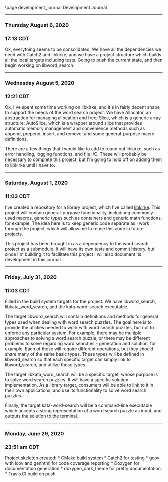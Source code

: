 \page development_journal Development Journal

---
### Thursday August 6, 2020
### 17:13 CDT

Ok, everything seems to be consolidated. We have all the dependencies we need with Catch2 and libkirke, and we have a project structure which builds all the local targets including tests. Going to push the current state, and then begin working on libword_search.

---

### Wednesday August 5, 2020
### 12:21 CDT

Ok, I've spent some time working on libkirke, and it's in fairly decent shape to support the needs of the word search project.
We have Allocator, an abstraction for managing allocation and free; Slice, which is a generic array structure; AutoSlice, which is a wrapper around slice that provides automatic memory management and convenience methods such as append, prepend, insert, and remove; and some general-purpose macro definitions.

There are a few things that I would like to add to round out libkirke, such as error handling, logging functions, and file I/O. These will probably be necessary to complete this project, but I'm going to hold off on adding them to libkirke until I have to.

---

### Saturday, August 1, 2020
### 11:03 CDT

I've created a repository for a library project, which I've called [libkirke](https://github.com/this-kirke/kirke). This project will contain general-purpose functionality, includineg commonly-used macros, generic types such as containers and generic math functions, for example. The idea here is to keep generic code separate as I work through the project, which will allow me to reuse this code in future projects.

This project has been brought in as a dependency to the word search project as a submodule. It will have its own tests and commit history, but since I'm building it to facilitate this project I will also document its development in this journal.

---

### Friday, July 31, 2020
### 11:03 CDT

Filled in the build system targets for the project. We have libword_search, libkata_word_search, and the kata-word-search executable.

The target libword_search will contain definitions and methods for general types used when dealing with word search puzzles. The goal here is to provide the utilities needed to work with word search puzzles, but not to enforce any particular system. For example, there may be multiple approaches to solving a word search puzzle, or there may be different problems to solve regarding word searches - generation and solution, for example. Each of these will require different operations, but they should share many of the same basic types. These types will be defined in libword_search so that each specific target can simply link to libword_search, and utilize those types.

The target libkata_word_search will be a specific target, whose purpose is to solve word search puzzles. It will have a specific solution implementation. As a library target, consumers will be able to link to it in their own applications, and use its functionality to solve word search puzzles.

Finally, the target kata-word-search will be a command-line executable which accepts a string representation of a word search puzzle as input, and outputs the solution to the terminal.

---

### Monday, June 29, 2020
### 23:51 am CDT

Project skeleton created:
    * CMake build system
    * Catch2 for testing
    * gcov with lcov and genhtml for code coverage reporting
    * Doxygen for documentation generation
    * doxygen_dark_theme for pretty documentation.
    * Travis.CI build on push